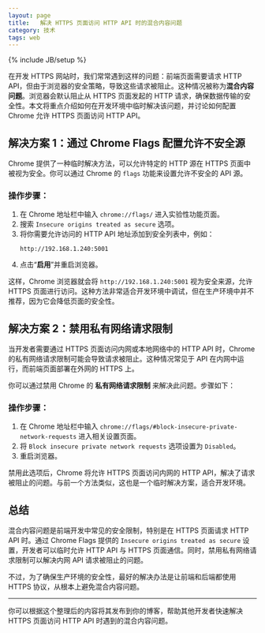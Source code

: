 ```yaml
---
layout: page
title:   解决 HTTPS 页面访问 HTTP API 时的混合内容问题
category: 技术
tags: web
---
```

{% include JB/setup %} 

在开发 HTTPS 网站时，我们常常遇到这样的问题：前端页面需要请求 HTTP API，但由于浏览器的安全策略，导致这些请求被阻止。这种情况被称为**混合内容问题**。浏览器会默认阻止从 HTTPS 页面发起的 HTTP 请求，确保数据传输的安全性。本文将重点介绍如何在开发环境中临时解决该问题，并讨论如何配置 Chrome 允许 HTTPS 页面访问 HTTP API。

## 解决方案 1：通过 Chrome Flags 配置允许不安全源

Chrome 提供了一种临时解决方法，可以允许特定的 HTTP 源在 HTTPS 页面中被视为安全。你可以通过 Chrome 的 `flags` 功能来设置允许不安全的 API 源。

### 操作步骤：

1. 在 Chrome 地址栏中输入 `chrome://flags/` 进入实验性功能页面。
2. 搜索 `Insecure origins treated as secure` 选项。
3. 将你需要允许访问的 HTTP API 地址添加到安全列表中，例如：
   ```
   http://192.168.1.240:5001
   ```
4. 点击“**启用**”并重启浏览器。

这样，Chrome 浏览器就会将 `http://192.168.1.240:5001` 视为安全来源，允许 HTTPS 页面进行访问。这种方法非常适合开发环境中调试，但在生产环境中并不推荐，因为它会降低页面的安全性。

## 解决方案 2：禁用私有网络请求限制

当开发者需要通过 HTTPS 页面访问内网或本地网络中的 HTTP API 时，Chrome 的私有网络请求限制可能会导致请求被阻止。这种情况常见于 API 在内网中运行，而前端页面部署在外网的 HTTPS 上。

你可以通过禁用 Chrome 的 **私有网络请求限制** 来解决此问题。步骤如下：

### 操作步骤：

1. 在 Chrome 地址栏中输入 `chrome://flags/#block-insecure-private-network-requests` 进入相关设置页面。
2. 将 `Block insecure private network requests` 选项设置为 `Disabled`。
3. 重启浏览器。

禁用此选项后，Chrome 将允许 HTTPS 页面访问内网的 HTTP API，解决了请求被阻止的问题。与前一个方法类似，这也是一个临时解决方案，适合开发环境。

## 总结

混合内容问题是前端开发中常见的安全限制，特别是在 HTTPS 页面请求 HTTP API 时。通过 Chrome Flags 提供的 `Insecure origins treated as secure` 设置，开发者可以临时允许 HTTP API 与 HTTPS 页面通信。同时，禁用私有网络请求限制可以解决内网 API 请求被阻止的问题。

不过，为了确保生产环境的安全性，最好的解决办法是让前端和后端都使用 HTTPS 协议，从根本上避免混合内容问题。

---

你可以根据这个整理后的内容将其发布到你的博客，帮助其他开发者快速解决 HTTPS 页面访问 HTTP API 时遇到的混合内容问题。
